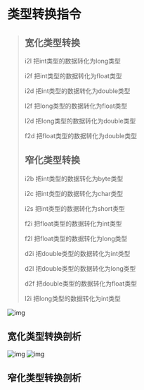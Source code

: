 # 类型转换指令

> ## 宽化类型转换
> 
> i2l 把int类型的数据转化为long类型
>
> i2f 把int类型的数据转化为float类型
>
> i2d 把int类型的数据转化为double类型
>
> l2f 把long类型的数据转化为float类型
>
> l2d 把long类型的数据转化为double类型
>
> f2d 把float类型的数据转化为double类型
>
> 
>
> ## 窄化类型转换
> 
> i2b 把int类型的数据转化为byte类型
>
> i2c 把int类型的数据转化为char类型
>
> i2s 把int类型的数据转化为short类型
>
> f2i 把float类型的数据转化为int类型
>
> f2l 把float类型的数据转化为long类型
>
> d2i 把double类型的数据转化为int类型
>
> d2l 把double类型的数据转化为long类型
>
> d2f 把double类型的数据转化为float类型
>
> l2i 把long类型的数据转化为int类型

![img](https://gitee.com/vectorx/ImageCloud/raw/master/img/20210424211753.png)

## 宽化类型转换剖析

![img](c:/users/archimedes/appdata/local/temp/mindmaster/1222172f112/bin/fcb8ecbb-5f13-404e-b780-4cca82fda6a3.png)
![img](c:/users/archimedes/appdata/local/temp/mindmaster/1222172f112/bin/4d00ecad-d0b9-4097-ae0c-befcad9fe32f.png)

## 窄化类型转换剖析

